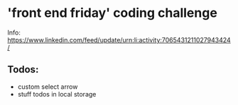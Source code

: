 # 'front end friday' coding challenge

Info: https://www.linkedin.com/feed/update/urn:li:activity:7065431211027943424/

## Todos:

- custom select arrow
- stuff todos in local storage
